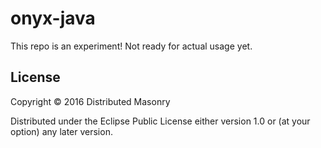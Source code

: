 # onyx-java

This repo is an experiment! Not ready for actual usage yet.

## License

Copyright © 2016 Distributed Masonry

Distributed under the Eclipse Public License either version 1.0 or (at
your option) any later version.
